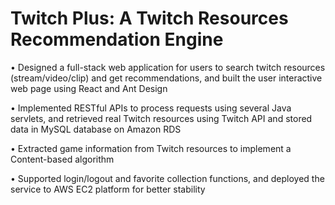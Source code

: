 # Twitch Plus: A Twitch Resources Recommendation Engine 

• Designed a full-stack web application for users to search twitch resources (stream/video/clip) and get recommendations, and built the user interactive web page using React and Ant Design

• Implemented RESTful APIs to process requests using several Java servlets, and retrieved real Twitch resources using Twitch API and stored data in MySQL database on Amazon RDS

• Extracted game information from Twitch resources to implement a Content-based algorithm

• Supported login/logout and favorite collection functions, and deployed the service to AWS EC2 platform for better stability
